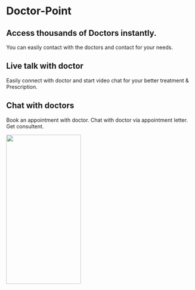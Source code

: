 # Doctor-Point

## Access thousands of Doctors instantly.
You can easily contact with the doctors and contact for your needs.

## Live talk with doctor
Easily connect with doctor and start video chat for your better treatment & Prescription.

## Chat with doctors
Book an appointment with doctor. Chat with doctor via appointment letter. 
Get consultent.

<img src="https://github.com/MahmoudSafan/Doctor-Point/blob/main/20220515-162555-395.gif" width ="200" height="400" style="margin = 200" > 

